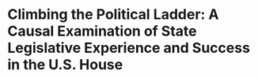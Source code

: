 # Climbing the Political Ladder: A Causal Examination of State Legislative Experience and Success in the U.S. House

